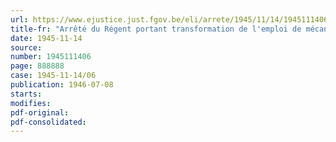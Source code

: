 ```yaml
---
url: https://www.ejustice.just.fgov.be/eli/arrete/1945/11/14/1945111406/justel
title-fr: "Arrêté du Régent portant transformation de l'emploi de mécanicien en un emploi d'agent technique mécanicien et fixation du barème de secrétaire-comptable à l'Institut royal météorologique"
date: 1945-11-14
source:
number: 1945111406
page: 888888
case: 1945-11-14/06
publication: 1946-07-08
starts:
modifies:
pdf-original:
pdf-consolidated:
---
```


